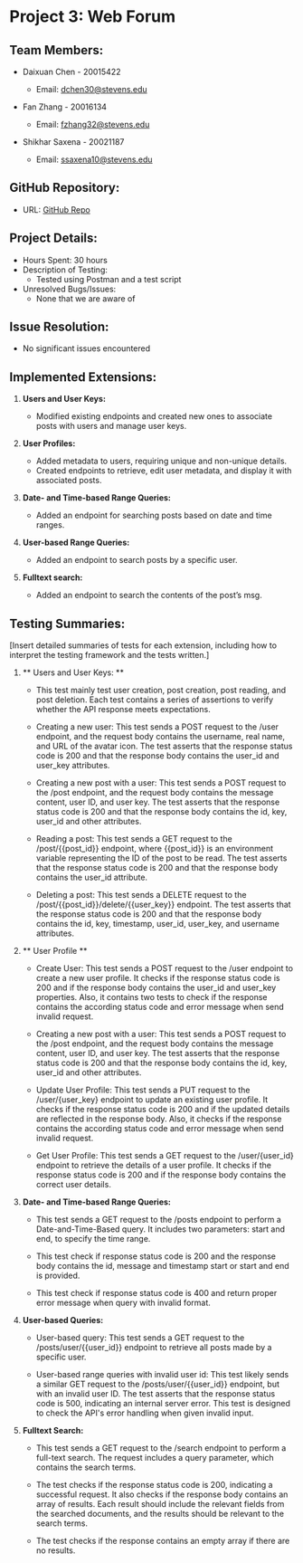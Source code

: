 # Project 3: Web Forum

## Team Members:

- Daixuan Chen - 20015422

  - Email: dchen30@stevens.edu

- Fan Zhang - 20016134

  - Email: fzhang32@stevens.edu

- Shikhar Saxena - 20021187
  - Email: ssaxena10@stevens.edu

## GitHub Repository:

- URL: [GitHub Repo](https://github.com/Shikhar253/project3)

## Project Details:

- Hours Spent: 30 hours
- Description of Testing:
  - Tested using Postman and a test script
- Unresolved Bugs/Issues:
  - None that we are aware of

## Issue Resolution:

- No significant issues encountered

## Implemented Extensions:

1. **Users and User Keys:**

   - Modified existing endpoints and created new ones to associate posts with users and manage user keys.

2. **User Profiles:**

   - Added metadata to users, requiring unique and non-unique details.
   - Created endpoints to retrieve, edit user metadata, and display it with associated posts.

3. **Date- and Time-based Range Queries:**
   - Added an endpoint for searching posts based on date and time ranges.

4) **User-based Range Queries:**

   - Added an endpoint to search posts by a specific user.

5) **Fulltext search:**
   - Added an endpoint to search the contents of the post’s msg.

## Testing Summaries:

[Insert detailed summaries of tests for each extension, including how to interpret the testing framework and the tests written.]

1. ** Users and User Keys: **

   - This test mainly test user creation, post creation, post reading, and post deletion. Each test contains a series of assertions to verify whether the API response meets expectations.

   - Creating a new user: This test sends a POST request to the /user endpoint, and the request body contains the username, real name, and URL of the avatar icon. The test asserts that the response status code is 200 and that the response body contains the user_id and user_key attributes.

   - Creating a new post with a user: This test sends a POST request to the /post endpoint, and the request body contains the message content, user ID, and user key. The test asserts that the response status code is 200 and that the response body contains the id, key, user_id and other attributes.

   - Reading a post: This test sends a GET request to the /post/{{post_id}} endpoint, where {{post_id}} is an environment variable representing the ID of the post to be read. The test asserts that the response status code is 200 and that the response body contains the user_id attribute.

   - Deleting a post: This test sends a DELETE request to the /post/{{post_id}}/delete/{{user_key}} endpoint. The test asserts that the response status code is 200 and that the response body contains the id, key, timestamp, user_id, user_key, and username attributes.

2. ** User Profile **

   - Create User: This test sends a POST request to the /user endpoint to create a new user profile. It checks if the response status code is 200 and if the response body contains the user_id and user_key properties. Also, it contains two tests to check if the response contains the according status code and error message when send invalid request.

   - Creating a new post with a user: This test sends a POST request to the /post endpoint, and the request body contains the message content, user ID, and user key. The test asserts that the response status code is 200 and that the response body contains the id, key, user_id and other attributes.

   - Update User Profile: This test sends a PUT request to the /user/{user_key} endpoint to update an existing user profile. It checks if the response status code is 200 and if the updated details are reflected in the response body. Also, it checks if the response contains the according status code and error message when send invalid request.

   - Get User Profile: This test sends a GET request to the /user/{user_id} endpoint to retrieve the details of a user profile. It checks if the response status code is 200 and if the response body contains the correct user details.

3. **Date- and Time-based Range Queries:**

   - This test sends a GET request to the /posts endpoint to perform a Date-and-Time-Based query. It includes two parameters: start and end, to specify the time range.

   - This test check if response status code is 200 and the response body contains the id, message and timestamp start or start and end is provided.

   - This test check if response status code is 400 and return proper error message when query with invalid format.

4. **User-based Queries:**

   - User-based query: This test sends a GET request to the /posts/user/{{user_id}} endpoint to retrieve all posts made by a specific user.

   - User-based range queries with invalid user id: This test likely sends a similar GET request to the /posts/user/{{user_id}} endpoint, but with an invalid user ID. The test asserts that the response status code is 500, indicating an internal server error. This test is designed to check the API's error handling when given invalid input.

5. **Fulltext Search:**

   - This test sends a GET request to the /search endpoint to perform a full-text search. The request includes a query parameter, which contains the search terms.

   - The test checks if the response status code is 200, indicating a successful request. It also checks if the response body contains an array of results. Each result should include the relevant fields from the searched documents, and the results should be relevant to the search terms.

   - The test checks if the response contains an empty array if there are no results.
